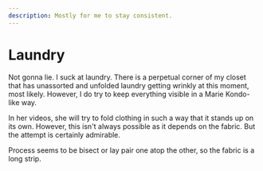 ```yaml
---
description: Mostly for me to stay consistent.
---
```


# Laundry

Not gonna lie. I suck at laundry. There is a perpetual corner of my closet that has unassorted and unfolded laundry getting wrinkly at this moment, most likely. However, I do try to keep everything visible in a Marie Kondo-like way. 

In her videos, she will try to fold clothing in such a way that it stands up on its own. However, this isn't always possible as it depends on the fabric. But the attempt is certainly admirable. 

Process seems to be bisect or lay pair one atop the other, so the fabric is a long strip. 

